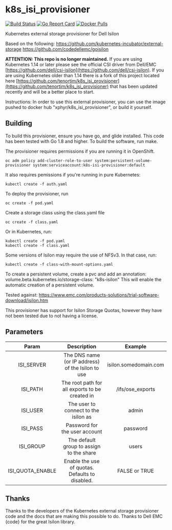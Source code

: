 # k8s_isi_provisioner
[![Build Status](https://travis-ci.org/xphyr/k8s_isi_provisioner.svg?branch=master)](https://travis-ci.org/xphyr/k8s_isi_provisioner.svg?branch=master)
[![Go Report Card](https://goreportcard.com/badge/github.com/xphyr/k8s_isi_provisioner)](https://goreportcard.com/report/github.com/xphyr/k8s_isi_provisioner)
[![Docker Pulls](https://img.shields.io/docker/pulls/xphyr/k8s_isi_provisioner.svg)](https://hub.docker.com/r/xphyr/k8s_isi_provisioner/)

Kubernetes external storage provisioner for Dell Isilon

Based on the following:
https://github.com/kubernetes-incubator/external-storage
https://github.com/codedellemc/goisilon

**ATTENTION: This repo is no longer maintained.** If you are using Kubernetes 1.14 or later please see the official CSI driver from Dell/EMC [https://github.com/dell/csi-isilon](https://github.com/dell/csi-isilon). If you are using Kubernetes older than 1.14 there is a fork of this project located here [https://github.com/tenortim/k8s_isi_provisioner](https://github.com/tenortim/k8s_isi_provisioner) that has been updated recently and will be a better place to start.


Instructions:
In order to use this external provisioner, you can use the image pushed to docker hub "xphyr/k8s\_isi\_provisioner", or build it yourself.

Building
--------
To build this provisioner, ensure you have go, and glide installed.  This code has been tested with Go 1.8 and higher.
To build the software, run make.

The provisioner requires permissions if you are running it in OpenShift.
```
oc adm policy add-cluster-role-to-user system:persistent-volume-provisioner system:serviceaccount:k8s-isi-provisioner:default
```
It also requires pemissions if you're running in pure Kubernetes:
```
kubectl create -f auth.yaml
```

To deploy the provisioner, run
```
oc create -f pod.yaml
```
Create a storage class using the class.yaml file
```
oc create -f class.yaml
```

Or in Kubernetes, run:
```
kubectl create -f pod.yaml
kubectl create -f class.yaml
```

Some versions of Isilon may require the use of NFSv3. In that case, run:
```
kubectl create -f class-with-mount-options.yaml
```


To create a persistent volume, create a pvc and add an annotation:
volume.beta.kubernetes.io/storage-class: "k8s-isilon"
This will enable the automatic creation of a persistent volume.

Tested against: 
https://www.emc.com/products-solutions/trial-software-download/isilon.htm

This provisioner has support for Isilon Storage Quotas, however they have not been tested due to not having a license.

## Parameters
**Param**|**Description**|**Example**
:-----:|:-----:|:-----:
ISI\_SERVER|The DNS name (or IP address) of the Isilon to use | isilon.somedomain.com
ISI\_PATH|The root path for all exports to be created in| \/ifs\/ose\_exports 
ISI\_USER|The user to connect to the isilon as|admin
ISI\_PASS|Password for the user account|password
ISI\_GROUP|The default group to assign to the share|users
ISI\_QUOTA\_ENABLE|Enable the use of quotas.  Defaults to disabled. | FALSE or TRUE

## Thanks

Thanks to the developers of the Kubernetes external storage provisioner code and the docs that are making this possible to do.
Thanks to Dell EMC {code} for the great Isilon library.
